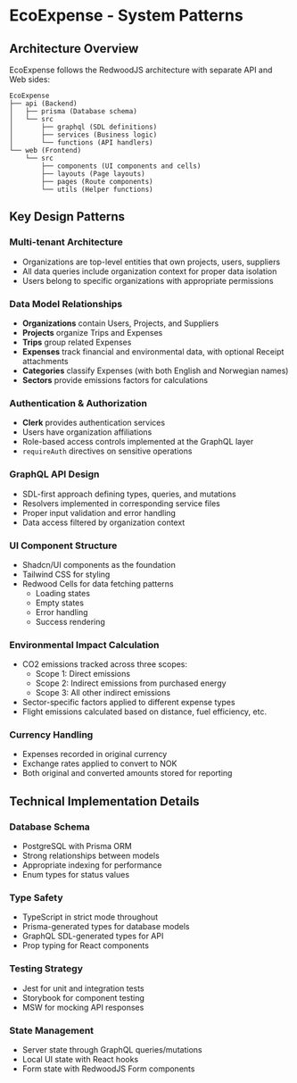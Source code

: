 # EcoExpense - System Patterns

## Architecture Overview

EcoExpense follows the RedwoodJS architecture with separate API and Web sides:

```
EcoExpense
├── api (Backend)
│   ├── prisma (Database schema)
│   └── src
│       ├── graphql (SDL definitions)
│       ├── services (Business logic)
│       └── functions (API handlers)
└── web (Frontend)
    └── src
        ├── components (UI components and cells)
        ├── layouts (Page layouts)
        ├── pages (Route components)
        └── utils (Helper functions)
```

## Key Design Patterns

### Multi-tenant Architecture
- Organizations are top-level entities that own projects, users, suppliers
- All data queries include organization context for proper data isolation
- Users belong to specific organizations with appropriate permissions

### Data Model Relationships
- **Organizations** contain Users, Projects, and Suppliers
- **Projects** organize Trips and Expenses
- **Trips** group related Expenses
- **Expenses** track financial and environmental data, with optional Receipt attachments
- **Categories** classify Expenses (with both English and Norwegian names)
- **Sectors** provide emissions factors for calculations

### Authentication & Authorization
- **Clerk** provides authentication services
- Users have organization affiliations
- Role-based access controls implemented at the GraphQL layer
- `requireAuth` directives on sensitive operations

### GraphQL API Design
- SDL-first approach defining types, queries, and mutations
- Resolvers implemented in corresponding service files
- Proper input validation and error handling
- Data access filtered by organization context

### UI Component Structure
- Shadcn/UI components as the foundation
- Tailwind CSS for styling
- Redwood Cells for data fetching patterns
  - Loading states
  - Empty states
  - Error handling
  - Success rendering

### Environmental Impact Calculation
- CO2 emissions tracked across three scopes:
  - Scope 1: Direct emissions
  - Scope 2: Indirect emissions from purchased energy
  - Scope 3: All other indirect emissions
- Sector-specific factors applied to different expense types
- Flight emissions calculated based on distance, fuel efficiency, etc.

### Currency Handling
- Expenses recorded in original currency
- Exchange rates applied to convert to NOK
- Both original and converted amounts stored for reporting

## Technical Implementation Details

### Database Schema
- PostgreSQL with Prisma ORM
- Strong relationships between models
- Appropriate indexing for performance
- Enum types for status values

### Type Safety
- TypeScript in strict mode throughout
- Prisma-generated types for database models
- GraphQL SDL-generated types for API
- Prop typing for React components

### Testing Strategy
- Jest for unit and integration tests
- Storybook for component testing
- MSW for mocking API responses

### State Management
- Server state through GraphQL queries/mutations
- Local UI state with React hooks
- Form state with RedwoodJS Form components
